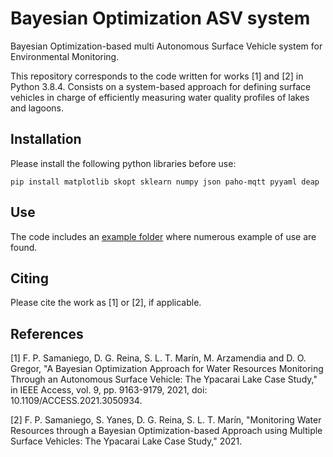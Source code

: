 # Bayesian Optimization ASV system

Bayesian Optimization-based multi Autonomous Surface Vehicle system for Environmental Monitoring.

This repository corresponds to the code written for works [1] and [2] in Python 3.8.4. Consists on a system-based approach for defining surface vehicles in charge of efficiently measuring water quality profiles of lakes and lagoons. 

## Installation

Please install the following python libraries before use:

```commandline
pip install matplotlib skopt sklearn numpy json paho-mqtt pyyaml deap
```

## Use

The code includes an [example folder](bin/Examples) where numerous example of use are found.

## Citing

Please cite the work as [1] or [2], if applicable.

## References
[1] F. P. Samaniego, D. G. Reina, S. L. T. Marín, M. Arzamendia and D. O. Gregor, "A Bayesian Optimization Approach for Water Resources Monitoring Through an Autonomous Surface Vehicle: The Ypacarai Lake Case Study," in IEEE Access, vol. 9, pp. 9163-9179, 2021, doi: 10.1109/ACCESS.2021.3050934.

[2] F. P. Samaniego, S. Yanes, D. G. Reina, S. L. T. Marín, "Monitoring Water Resources through a Bayesian Optimization-based Approach using Multiple Surface Vehicles: The Ypacarai Lake Case Study," 2021.